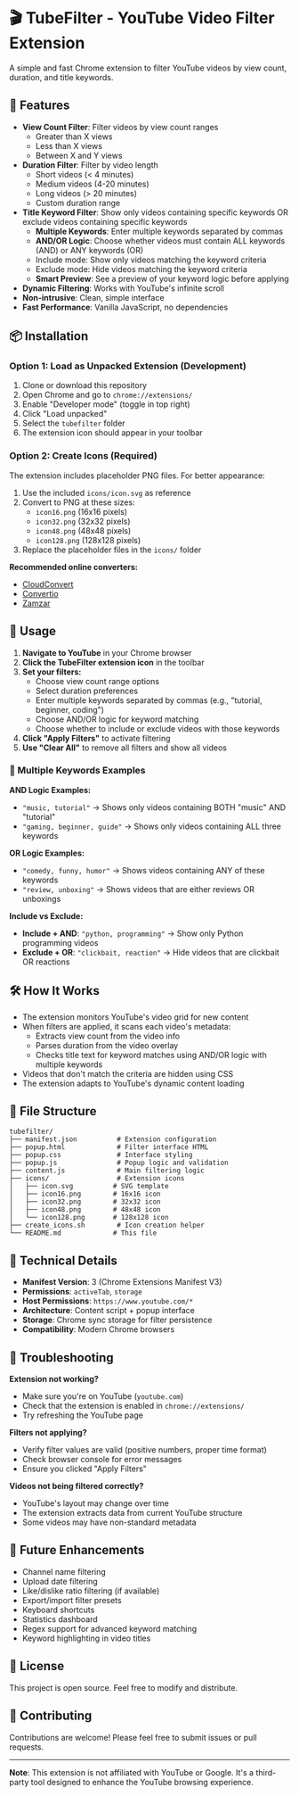 # 🎬 TubeFilter - YouTube Video Filter Extension

A simple and fast Chrome extension to filter YouTube videos by view count, duration, and title keywords.

## 🚀 Features

- **View Count Filter**: Filter videos by view count ranges
  - Greater than X views
  - Less than X views  
  - Between X and Y views
- **Duration Filter**: Filter by video length
  - Short videos (< 4 minutes)
  - Medium videos (4-20 minutes)
  - Long videos (> 20 minutes)
  - Custom duration range
- **Title Keyword Filter**: Show only videos containing specific keywords OR exclude videos containing specific keywords
  - **Multiple Keywords**: Enter multiple keywords separated by commas
  - **AND/OR Logic**: Choose whether videos must contain ALL keywords (AND) or ANY keywords (OR)
  - Include mode: Show only videos matching the keyword criteria
  - Exclude mode: Hide videos matching the keyword criteria
  - **Smart Preview**: See a preview of your keyword logic before applying
- **Dynamic Filtering**: Works with YouTube's infinite scroll
- **Non-intrusive**: Clean, simple interface
- **Fast Performance**: Vanilla JavaScript, no dependencies

## 📦 Installation

### Option 1: Load as Unpacked Extension (Development)

1. Clone or download this repository
2. Open Chrome and go to `chrome://extensions/`
3. Enable "Developer mode" (toggle in top right)
4. Click "Load unpacked"
5. Select the `tubefilter` folder
6. The extension icon should appear in your toolbar

### Option 2: Create Icons (Required)

The extension includes placeholder PNG files. For better appearance:

1. Use the included `icons/icon.svg` as reference
2. Convert to PNG at these sizes:
   - `icon16.png` (16x16 pixels)
   - `icon32.png` (32x32 pixels)
   - `icon48.png` (48x48 pixels)
   - `icon128.png` (128x128 pixels)
3. Replace the placeholder files in the `icons/` folder

**Recommended online converters:**

- [CloudConvert](https://cloudconvert.com/svg-to-png)
- [Convertio](https://convertio.co/svg-png/)
- [Zamzar](https://www.zamzar.com/convert/svg-to-png/)

## 🎯 Usage

1. **Navigate to YouTube** in your Chrome browser
2. **Click the TubeFilter extension icon** in the toolbar
3. **Set your filters:**
   - Choose view count range options
   - Select duration preferences  
   - Enter multiple keywords separated by commas (e.g., "tutorial, beginner, coding")
   - Choose AND/OR logic for keyword matching
   - Choose whether to include or exclude videos with those keywords
4. **Click "Apply Filters"** to activate filtering
5. **Use "Clear All"** to remove all filters and show all videos

### 🎯 Multiple Keywords Examples

**AND Logic Examples:**

- `"music, tutorial"` → Shows only videos containing BOTH "music" AND "tutorial"
- `"gaming, beginner, guide"` → Shows only videos containing ALL three keywords

**OR Logic Examples:**

- `"comedy, funny, humor"` → Shows videos containing ANY of these keywords  
- `"review, unboxing"` → Shows videos that are either reviews OR unboxings

**Include vs Exclude:**

- **Include + AND**: `"python, programming"` → Show only Python programming videos
- **Exclude + OR**: `"clickbait, reaction"` → Hide videos that are clickbait OR reactions

## 🛠️ How It Works

- The extension monitors YouTube's video grid for new content
- When filters are applied, it scans each video's metadata:
  - Extracts view count from the video info
  - Parses duration from the video overlay
  - Checks title text for keyword matches using AND/OR logic with multiple keywords
- Videos that don't match the criteria are hidden using CSS
- The extension adapts to YouTube's dynamic content loading

## 📁 File Structure

```text
tubefilter/
├── manifest.json          # Extension configuration
├── popup.html             # Filter interface HTML
├── popup.css              # Interface styling
├── popup.js               # Popup logic and validation
├── content.js             # Main filtering logic
├── icons/                 # Extension icons
│   ├── icon.svg          # SVG template
│   ├── icon16.png        # 16x16 icon
│   ├── icon32.png        # 32x32 icon
│   ├── icon48.png        # 48x48 icon
│   └── icon128.png       # 128x128 icon
├── create_icons.sh        # Icon creation helper
└── README.md             # This file
```

## 🔧 Technical Details

- **Manifest Version**: 3 (Chrome Extensions Manifest V3)
- **Permissions**: `activeTab`, `storage`
- **Host Permissions**: `https://www.youtube.com/*`
- **Architecture**: Content script + popup interface
- **Storage**: Chrome sync storage for filter persistence
- **Compatibility**: Modern Chrome browsers

## 🐛 Troubleshooting

**Extension not working?**

- Make sure you're on YouTube (`youtube.com`)
- Check that the extension is enabled in `chrome://extensions/`
- Try refreshing the YouTube page

**Filters not applying?**

- Verify filter values are valid (positive numbers, proper time format)
- Check browser console for error messages
- Ensure you clicked "Apply Filters"

**Videos not being filtered correctly?**

- YouTube's layout may change over time
- The extension extracts data from current YouTube structure
- Some videos may have non-standard metadata

## 🚀 Future Enhancements

- Channel name filtering
- Upload date filtering  
- Like/dislike ratio filtering (if available)
- Export/import filter presets
- Keyboard shortcuts
- Statistics dashboard
- Regex support for advanced keyword matching
- Keyword highlighting in video titles

## 📝 License

This project is open source. Feel free to modify and distribute.

## 🤝 Contributing

Contributions are welcome! Please feel free to submit issues or pull requests.

---

**Note**: This extension is not affiliated with YouTube or Google. It's a third-party tool designed to enhance the YouTube browsing experience.
